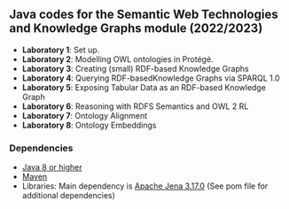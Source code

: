 ## Java codes for the Semantic Web Technologies and Knowledge Graphs module (2022/2023)

- **Laboratory 1**: Set up.
- **Laboratory 2**: Modelling OWL ontologies in Protégé.
- **Laboratory 3**: Creating (small) RDF-based Knowledge Graphs
- **Laboratory 4**: Querying RDF-basedKnowledge Graphs via SPARQL 1.0
- **Laboratory 5**: Exposing Tabular Data as an RDF-based Knowledge Graph
- **Laboratory 6**: Reasoning with RDFS Semantics and OWL 2 RL
- **Laboratory 7**: Ontology Alignment
- **Laboratory 8**: Ontology Embeddings
<!--- **Laboratory 9**: SPARQL 1.1 and GraphDB
-->

### Dependencies

- [Java 8 or higher](https://www.oracle.com/uk/java/technologies/javase-downloads.html)
- [Maven](https://maven.apache.org/install.html) 
- Libraries: Main dependency is [Apache Jena 3.17.0](https://jena.apache.org/index.html) (See pom file for additional dependencies)
